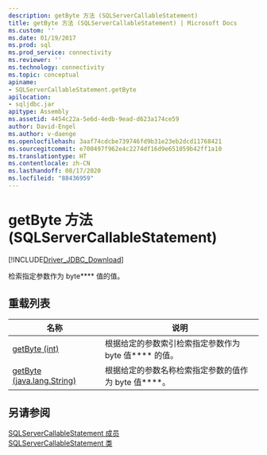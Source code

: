 ```yaml
---
description: getByte 方法 (SQLServerCallableStatement)
title: getByte 方法 (SQLServerCallableStatement) | Microsoft Docs
ms.custom: ''
ms.date: 01/19/2017
ms.prod: sql
ms.prod_service: connectivity
ms.reviewer: ''
ms.technology: connectivity
ms.topic: conceptual
apiname:
- SQLServerCallableStatement.getByte
apilocation:
- sqljdbc.jar
apitype: Assembly
ms.assetid: 4454c22a-5e6d-4edb-9ead-d623a174ce59
author: David-Engel
ms.author: v-daenge
ms.openlocfilehash: 3aaf74cdcbe739746fd9b31e23eb2dcd11768421
ms.sourcegitcommit: e700497f962e4c2274df16d9e651059b42ff1a10
ms.translationtype: HT
ms.contentlocale: zh-CN
ms.lasthandoff: 08/17/2020
ms.locfileid: "88436959"
---
```

# <a name="getbyte-method-sqlservercallablestatement"></a>getByte 方法 (SQLServerCallableStatement)
[!INCLUDE[Driver_JDBC_Download](../../../includes/driver_jdbc_download.md)]

  检索指定参数作为 byte**** 值的值。  
  
## <a name="overload-list"></a>重载列表  
  
|名称|说明|  
|----------|-----------------|  
|[getByte (int)](../../../connect/jdbc/reference/getbyte-method-int.md)|根据给定的参数索引检索指定参数作为 byte 值**** 的值。|  
|[getByte (java.lang.String)](../../../connect/jdbc/reference/getbyte-method-java-lang-string.md)|根据给定的参数名称检索指定参数的值作为 byte 值****。|  
  
## <a name="see-also"></a>另请参阅  
 [SQLServerCallableStatement 成员](../../../connect/jdbc/reference/sqlservercallablestatement-members.md)   
 [SQLServerCallableStatement 类](../../../connect/jdbc/reference/sqlservercallablestatement-class.md)  
  
  

